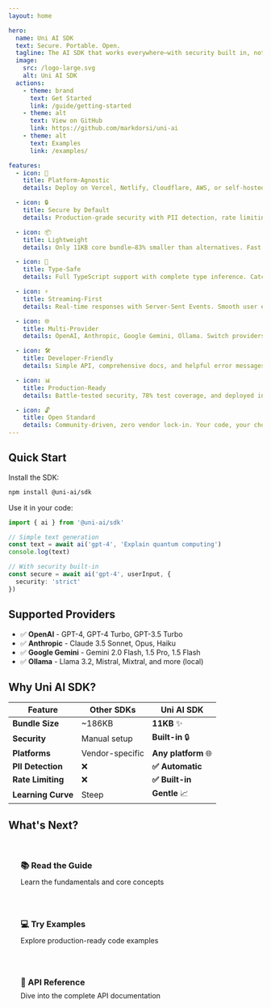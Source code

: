```yaml
---
layout: home

hero:
  name: Uni AI SDK
  text: Secure. Portable. Open.
  tagline: The AI SDK that works everywhere—with security built in, not bolted on.
  image:
    src: /logo-large.svg
    alt: Uni AI SDK
  actions:
    - theme: brand
      text: Get Started
      link: /guide/getting-started
    - theme: alt
      text: View on GitHub
      link: https://github.com/markdorsi/uni-ai
    - theme: alt
      text: Examples
      link: /examples/

features:
  - icon: 🚀
    title: Platform-Agnostic
    details: Deploy on Vercel, Netlify, Cloudflare, AWS, or self-hosted. One SDK, any platform.

  - icon: 🔒
    title: Secure by Default
    details: Production-grade security with PII detection, rate limiting, and input validation built-in.

  - icon: 📦
    title: Lightweight
    details: Only 11KB core bundle—83% smaller than alternatives. Fast downloads, faster builds.

  - icon: 🎯
    title: Type-Safe
    details: Full TypeScript support with complete type inference. Catch errors before runtime.

  - icon: ⚡
    title: Streaming-First
    details: Real-time responses with Server-Sent Events. Smooth user experience out of the box.

  - icon: 🌐
    title: Multi-Provider
    details: OpenAI, Anthropic, Google Gemini, Ollama. Switch providers without changing code.

  - icon: 🛠️
    title: Developer-Friendly
    details: Simple API, comprehensive docs, and helpful error messages. Get productive quickly.

  - icon: 📊
    title: Production-Ready
    details: Battle-tested security, 78% test coverage, and deployed in production apps.

  - icon: 🔓
    title: Open Standard
    details: Community-driven, zero vendor lock-in. Your code, your choice, your control.
---
```


## Quick Start

Install the SDK:

```bash
npm install @uni-ai/sdk
```

Use it in your code:

```typescript
import { ai } from '@uni-ai/sdk'

// Simple text generation
const text = await ai('gpt-4', 'Explain quantum computing')
console.log(text)

// With security built-in
const secure = await ai('gpt-4', userInput, {
  security: 'strict'
})
```

## Supported Providers

- ✅ **OpenAI** - GPT-4, GPT-4 Turbo, GPT-3.5 Turbo
- ✅ **Anthropic** - Claude 3.5 Sonnet, Opus, Haiku
- ✅ **Google Gemini** - Gemini 2.0 Flash, 1.5 Pro, 1.5 Flash
- ✅ **Ollama** - Llama 3.2, Mistral, Mixtral, and more (local)

## Why Uni AI SDK?

| Feature | Other SDKs | Uni AI SDK |
|---------|-----------|------------|
| **Bundle Size** | ~186KB | **11KB** ✨ |
| **Security** | Manual setup | **Built-in** 🔒 |
| **Platforms** | Vendor-specific | **Any platform** 🌐 |
| **PII Detection** | ❌ | **✅ Automatic** |
| **Rate Limiting** | ❌ | **✅ Built-in** |
| **Learning Curve** | Steep | **Gentle** 📈 |

## What's Next?

<div class="next-steps">
  <a href="/guide/getting-started" class="next-step">
    <h3>📚 Read the Guide</h3>
    <p>Learn the fundamentals and core concepts</p>
  </a>

  <a href="/examples/" class="next-step">
    <h3>💻 Try Examples</h3>
    <p>Explore production-ready code examples</p>
  </a>

  <a href="/api/core" class="next-step">
    <h3>📖 API Reference</h3>
    <p>Dive into the complete API documentation</p>
  </a>
</div>

<style>
.next-steps {
  display: grid;
  grid-template-columns: repeat(auto-fit, minmax(250px, 1fr));
  gap: 1rem;
  margin-top: 2rem;
}

.next-step {
  padding: 1.5rem;
  border: 1px solid var(--vp-c-divider);
  border-radius: 8px;
  text-decoration: none;
  transition: all 0.2s;
}

.next-step:hover {
  border-color: var(--vp-c-brand);
  transform: translateY(-2px);
  box-shadow: 0 4px 12px rgba(0,0,0,0.1);
}

.next-step h3 {
  margin: 0 0 0.5rem 0;
  color: var(--vp-c-brand);
}

.next-step p {
  margin: 0;
  color: var(--vp-c-text-2);
}
</style>
